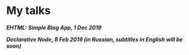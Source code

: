 # My talks

***EHTML: Simple Blog App, 1 Dec 2019***
<div class="youtube-video no-mt" id="Lxepx_jaSuk"></div>

***Declarative Node, 8 Feb 2019 (in Russian, subtitles in English will be soon)***
<div class="youtube-video no-mt" id="xFLtvL-r34c"></div>

